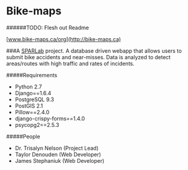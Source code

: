 Bike-maps
=========
######TODO: Flesh out Readme

[www.bike-maps.ca/org](http://bike-maps.ca)

###A [SPARLab](http://www.geog.uvic.ca/spar/) project. 
A database driven webapp that allows users to submit bike accidents and near-misses. Data is analyzed to detect areas/routes with high traffic and rates of incidents.  


#####Requirements
  + Python 2.7
  + Django==1.6.4
  + PostgreSQL 9.3
  + PostGIS 2.1
  + Pillow==2.4.0
  + django-crispy-forms==1.4.0
  + psycopg2==2.5.3

#####People
  + Dr. Trisalyn Nelson (Project Lead)
  + Taylor Denouden (Web Developer)
  + James Stephaniuk (Web Developer)
